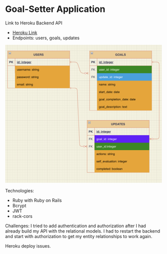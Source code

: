 # Goal-Setter Application

Link to Heroku Backend API
* [Heroku Link](https://goal-setter-api.herokuapp.com/)
* Endpoints: users, goals, updates

![Entity Relationship Diagram](./ERD.png)

Technologies:
* Ruby with Ruby on Rails
* Bcrypt
* JWT
* rack-cors

Challenges:
I tried to add authentication and authorization after I had already build my API with the relational models. I had to restart the backend and start with authorization to get my entity relationships to work again.

Heroku deploy issues.